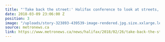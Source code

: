 ```yaml
---
title: "'Take back the street:' Halifax conference to look at streets, and parks too"
date: 2018-03-09 23:06:00 Z
position: 3
image: "/uploads/story-323893-439539-image-rendered.jpg.size.xxlarge.letterbox.jpg"
source: metronews.ca
link: https://www.metronews.ca/news/halifax/2018/02/26/take-back-the-street-halifax-conference-to-look-at-streets-and-parks-too.html
---
```


